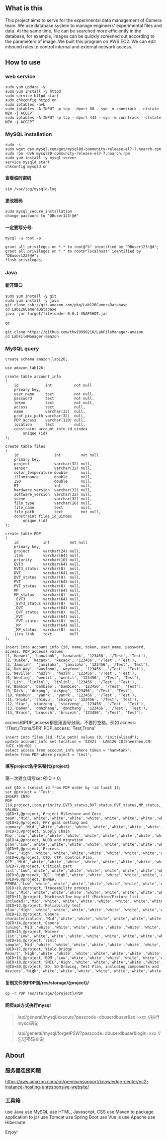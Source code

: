 ## What is this
This project aims to serve for the experimental data management of Camera team.
We use database system to manage engineers' experimental files and data. At the same time, file can be searched more efficiently in the database, for example, images can be quickly screened out according to the parameters of image.
We built this program on AWS EC2. We can edit inbound rules to control internal and external network access.

## How to use

### web service
```
sudo yum update -y
sudo yum install -y httpd
sudo service httpd start
sudo chkconfig httpd on
sudo iptables -nvL
sudo iptables -A INPUT -p tcp --dport 80 --syn -m conntrack --ctstate NEW -j ACCEPT
sudo iptables -A INPUT -p tcp --dport 443 --syn -m conntrack --ctstate NEW -j ACCEPT
```

### MySQL installation
```
sudo -s
sudo wget dev.mysql.com/get/mysql80-community-release-el7-7.noarch.rpm
sudo rpm -Uvh mysql80-community-release-el7-7.noarch.rpm
sudo yum install -y mysql-server
service mysqld start
chkconfig mysqld on
```
#### 查看临时密码
```
vim /var/log/mysqld.log
```
#### 更改密码
```
sudo mysql_secure_installation
change password to "DBuser123!@#"
```
#### 一定要写分号:
```
mysql -u root -p

grant all privileges on *.* to root@"%" identified by "DBuser123!@#";
grant all privileges on *.* to root@"localhost" identified by "DBuser123!@#";
flush privileges;
```


### Java
#### 新开窗口
```
sudo yum install -y git
sudo yum install -y java
git clone ssh://git.amazon.com/pkg/Lab126CameraDatabase
cd Lab126CameraDatabase
java -jar target/fileloader-0.0.1-SNAPSHOT.jar
```
or
```
git clone https://github.com/thw19990210/LabFileManager-amazon
cd LabFileManager-amazon
```
### MySQL query
```
create schema amazon_lab126;

use amazon_lab126;

create table account_info
(
    id            int          not null
    primary key,
    user_name     text         not null,
    password      text         not null,
    token         text         not null,
    access        text         null,
    name          varchar(32)  null,
    prof_pic_path varchar(32)  null,
    PDP_access    varchar(128) null,
    location      text         null,
    constraint account_info_id_uindex
        unique (id)
);

create table files
(
    id                int         not null
    primary key,
    project           varchar(32) null,
    sensor            varchar(32) null,
    color_temperature double      null,
    illuminance       double      null,
    ISO               double      null,
    ET                int         null,
    hardware_version  varchar(32) null,
    software_version  varchar(32) null,
    scene             varchar(32) null,
    file_type         varchar(16) null,
    file_name         text        null,
    file_path         text        not null,
    constraint files_id_uindex
        unique (id)
);

create table PDP
(
    id           int         not null
    primary key,
    project      varchar(24) null,
    item         varchar(64) null,
    priority     varchar(10) null,
    EVT3         varchar(64) null,
    EVT3_status  varchar(8)  null,
    DVT          varchar(64) null,
    DVT_status   varchar(8)  null,
    PVT          varchar(64) null,
    PVT_status   varchar(8)  null,
    MP           varchar(64) null,
    MP_status    varchar(8)  null,
    _EVT3        varchar(64) null,
    _EVT3_status varchar(8)  null,
    _DVT         varchar(64) null,
    _DVT_status  varchar(8)  null,
    _PVT         varchar(64) null,
    _PVT_status  varchar(8)  null,
    _MP          varchar(64) null,
    _MP_status   varchar(8)  null,
    jira_link    text        null
);

insert into account_info (id, name, token, user_name, password, access, PDP_access) values 
(1,'Hanwei', 'hanwtank', 'hanwtank', '123456', '/Test', 'Test'),
(2,'Xueke', 'kecaox', 'kecaox', '123456', '/Test', 'Test'),
(3,'Jamilah', 'jamilahz', 'jamilahz', '123456', '/Test', 'Test'),
(4,'Dah Way', 'wayfoon', 'wayfoon', '123456', '/Test', 'Test'),
(5,'Neville', 'huzlh', 'huzlh', '123456', '/Test', 'Test'),
(6,'Wenting', 'wentil', 'wentil', '123456', '/Test', 'Test'),
(7,'Lin', 'linlinl', 'linlinl', '123456', '/Test', 'Test'),
(8,'Bambie', 'bambieo', 'bambieo', '123456', '/Test', 'Test'),
(9,'Dick', 'dckpng', 'dckpng', '123456', '/Test', 'Test'),
(10,'Renkun', 'yanrk', 'yanrk', '123456', '/Test', 'Test'),
(11,'Shida', 'shidyu', 'shidyu', '123456', '/Test', 'Test'),
(12,'Star', 'starzeng', 'starzeng', '123456', '/Test', 'Test'),
(13,'Damon', 'dmnzhang', 'dmnzhang', '123456', '/Test', 'Test'),
(14,'Bruce', 'brucezh', 'brucezh', '123456', '/Test', 'Test');
```

access和PDP_access都是用逗号分隔，不要打空格。例如 access: '/Test,/Trona/SFR'  PDP_access: 'Test,Trona'
```
insert into files (id, file_path) values (0, "initialized");
update account_info set location = 'SZX21 - LAB126 CO(Shenzhen,CN) (UTC +08:00)';
select access from account_info where token = 'hanwtank';
delete from PDP where project = 'test';
```
#### 填写project名字来替代{project}
第一次建立请写set @ID = 0;
```
set @ID = (select id from PDP order by -id limit 1);
set @project = 'Test';
INSERT INTO
PDP (id,project,item,priority,EVT3_status,DVT_status,PVT_status,MP_status,_EVT3_status,_DVT_status,_PVT_status,_MP_status,EVT3,DVT,PVT,MP,_EVT3,_DVT,_PVT,_MP)
VALUES
(@ID+1,@project,'Project Milestone and Core team','Mid','white','white','white','white','white','white','white','white','','','','','','','',''),
(@ID+2,@project,'FPY goal setting and summary','Mid','white','white','white','white','white','white','white','white','','','','','','','',''),
(@ID+3,@project,'Supply Chain Map','Low','white','white','white','white','white','white','white','white','','','','','','','',''),
(@ID+4,@project,'NUDD and migration plan','Low','white','white','white','white','white','white','white','white','','','','','','','',''),
(@ID+5,@project,'Process Flow','High','white','white','white','white','white','white','white','white','','','','','','','',''),
(@ID+6,@project,'CTQ, CTP, Control Plan, QCP','Mid','white','white','white','white','white','white','white','white','','','','','','','',''),
(@ID+7,@project,'Critical part list','Low','white','white','white','white','white','white','white','white','','','','','','','',''),
(@ID+8,@project,'IQC','High','white','white','white','white','white','white','white','white','','','','','','','',''),
(@ID+9,@project,'DFMEA, PFMEA','Low','white','white','white','white','white','white','white','white','','','','','','','',''),
(@ID+10,@project,'Traceability process flow','Mid','white','white','white','white','white','white','white','white','','','','','','','',''),
(@ID+11,@project,'Machine/LIne buy off (Machine/Fixture list included)','Mid','white','white','white','white','white','white','white','white','','','','','','','',''),
(@ID+12,@project,'Reliability test plan','High','white','white','white','white','white','white','white','white','','','','','','','',''),
(@ID+13,@project,'Camera characterization','Mid','white','white','white','white','white','white','white','white','','','','','','','',''),
(@ID+14,@project,'Camera tuning','Mid','white','white','white','white','white','white','white','white','','','','','','','',''),
(@ID+15,@project,'Waiver list','Low','white','white','white','white','white','white','white','white','','','','','','','',''),
(@ID+16,@project,'limit sample','Mid','white','white','white','white','white','white','white','white','','','','','','','',''),
(@ID+17,@project,'Yield Bridge Report','High','white','white','white','white','white','white','white','white','','','','','','','',''),
(@ID+18,@project,'BOM','Low','white','white','white','white','white','white','white','white','','','','','','','',''),
(@ID+19,@project,'SMIL','High','white','white','white','white','white','white','white','white','','','','','','','',''),
(@ID+20,@project,'2D, 3D Drawing, Test Plan, including components and devices','High','white','white','white','white','white','white','white','white','','','','','','','','');
```
#### 复制文件夹PDP到/res/storage/{project}/
```
cp -r PDP res/storage/{project}/PDP
```
#### 网页api方式执行mysql
>/api/general/mysql/execute?passcode=dbuserdbuser&sql=xxx  //执行mysql语句

>/api/general/mysql/forgetPSW?passcode=dbuserdbuser&login=xxx //忘记密码查询

## About

### 服务器连接问题
https://aws.amazon.com/cn/premiumsupport/knowledge-center/ec2-instance-hosting-unresponsive-website/

### 工具箱
use Java
use MySQL
use HTML, Javascript, CSS
use Maven to package application to jar
use Tomcat
use Spring Boot
use Vue.js
use Apache
use Hibernate

Enjoy!



